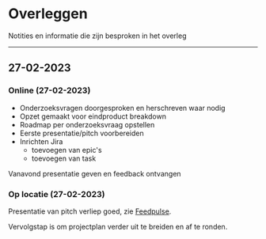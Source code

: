 # Overleggen

Notities en informatie die zijn besproken in het overleg

---

## 27-02-2023

### Online (27-02-2023)

- Onderzoeksvragen doorgesproken en herschreven waar nodig
- Opzet gemaakt voor eindproduct breakdown
- Roadmap per onderzoeksvraag opstellen
- Eerste presentatie/pitch voorbereiden
- Inrichten Jira
  - toevoegen van epic's
  - toevoegen van task

Vanavond presentatie geven en feedback ontvangen

### Op locatie (27-02-2023)

Presentatie van pitch verliep goed, zie [Feedpulse](Feedback.md#27-02-2023).

Vervolgstap is om projectplan verder uit te breiden en af te ronden.
